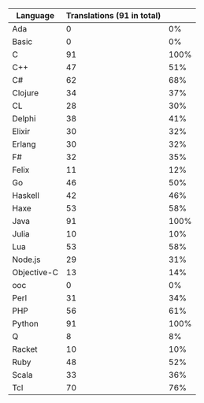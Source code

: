 | Language | Translations (91 in total) ||
|--|--|--|
| Ada |   0 |   0% |
| Basic |   0 |   0% |
| C |  91 | 100% |
| C++ |  47 |  51% |
| C# |  62 |  68% |
| Clojure |  34 |  37% |
| CL |  28 |  30% |
| Delphi |  38 |  41% |
| Elixir |  30 |  32% |
| Erlang |  30 |  32% |
| F# |  32 |  35% |
| Felix |  11 |  12% |
| Go |  46 |  50% |
| Haskell |  42 |  46% |
| Haxe |  53 |  58% |
| Java |  91 | 100% |
| Julia |  10 |  10% |
| Lua |  53 |  58% |
| Node.js |  29 |  31% |
| Objective-C |  13 |  14% |
| ooc |   0 |   0% |
| Perl |  31 |  34% |
| PHP |  56 |  61% |
| Python |  91 | 100% |
| Q |   8 |   8% |
| Racket |  10 |  10% |
| Ruby |  48 |  52% |
| Scala |  33 |  36% |
| Tcl |  70 |  76% |
